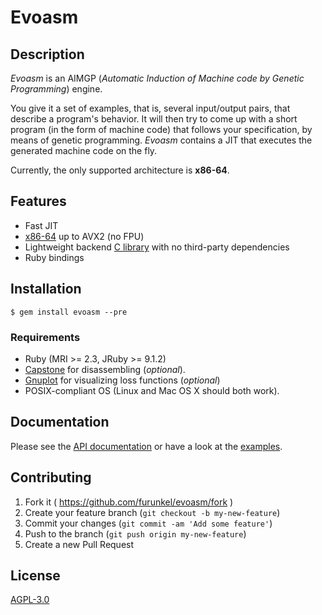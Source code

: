 # Evoasm

## Description

*Evoasm* is an AIMGP (*Automatic Induction of Machine code by Genetic Programming*) engine.

You give it a set of examples, that is, several input/output pairs, that describe a program's behavior.
It will then try to come up with a short program (in the form of machine code) that follows your specification,
by means of genetic programming.
*Evoasm* contains a JIT that executes the generated machine code on the fly.

Currently, the only supported architecture is **x86-64**.

## Features

* Fast JIT
* [x86-64](https://github.com/evoasm/evoasm-gen/blob/master/data/tables/x64.csv) up to AVX2 (no FPU)
* Lightweight backend [C library](https://github.com/evoasm/libevoasm) with no third-party dependencies
* Ruby bindings

## Installation

    $ gem install evoasm --pre

### Requirements

* Ruby (MRI >= 2.3, JRuby >= 9.1.2)
* [Capstone](http://www.capstone-engine.org/) for disassembling (*optional*).
* [Gnuplot](http://gnuplot.sourceforge.net) for visualizing loss functions (*optional*)
* POSIX-compliant OS (Linux and Mac OS X should both work).

## Documentation

Please see the [API documentation](https://evoasm.github.io/evoasm/doc/) or
have a look at the [examples](https://evoasm.github.io/evoasm/doc/file.SymbolicRegression.html).

## Contributing

1. Fork it ( https://github.com/furunkel/evoasm/fork )
2. Create your feature branch (`git checkout -b my-new-feature`)
3. Commit your changes (`git commit -am 'Add some feature'`)
4. Push to the branch (`git push origin my-new-feature`)
5. Create a new Pull Request

## License

[AGPL-3.0][license]

[license]: https://github.com/furunkel/evoasm/blob/master/LICENSE.md
